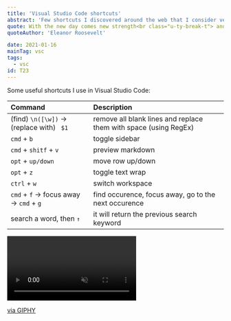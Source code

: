 ```yaml
---
title: 'Visual Studio Code shortcuts'
abstract: 'Few shortcuts I discovered around the web that I consider very helpful'
quote: With the new day comes new strength<br class="u-ty-break-t"> and new thoughts.
quoteAuthor: 'Eleanor Roosevelt'

date: 2021-01-16
mainTag: vsc
tags:
  - vsc
id: T23
---
```


Some useful shortcuts I use in Visual Studio Code:

| Command             | Description                                                      |
|:--------------------|:-----------------------------------------------------------------|
| (find) `\n([\w])` -> (replace with) ` $1` | remove all blank lines and replace them with space (using RegEx) |
| `cmd` + `b`             | toggle sidebar                                                   |
| `cmd` + `shitf` + `v`    | preview markdown                                                 |
| `opt` + `up/down`     | move row up/down                                                 |
| `opt` + `z`           | toggle text wrap                                                 |
| `ctrl` + `w`             | switch workspace                                                 |
| `cmd` + `f` -> focus away -> `cmd` + `g`             | find occurence, focus away, go to the next occurence             |
| search a word, then `↑`     | it will return the previous search keyword |

<div class="s-giphy s-giphy--small-d">
  <video autoplay loop muted playsinline>
    <source src="https://i.giphy.com/media/5gXYzsVBmjIsw/giphy.mp4" type="video/mp4">
  </video>
  <p><a href="https://giphy.com/gifs/cat-cool-5gXYzsVBmjIsw">via GIPHY</a></p>
</div>
